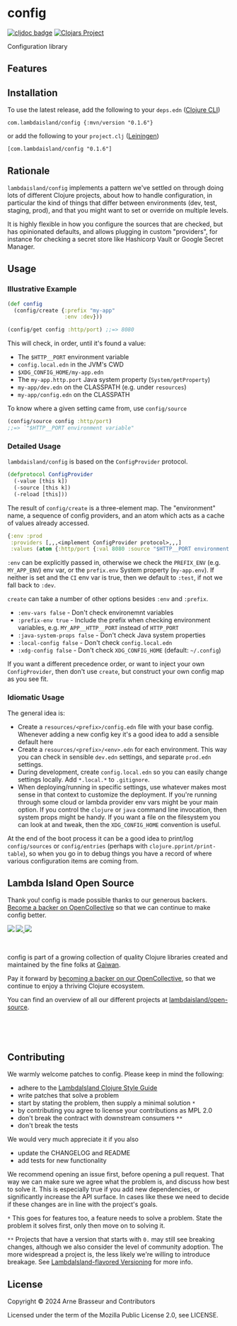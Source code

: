 # config

<!-- badges -->
[![cljdoc badge](https://cljdoc.org/badge/com.lambdaisland/config)](https://cljdoc.org/d/com.lambdaisland/config) [![Clojars Project](https://img.shields.io/clojars/v/com.lambdaisland/config.svg)](https://clojars.org/com.lambdaisland/config)
<!-- /badges -->

Configuration library

## Features

<!-- installation -->
## Installation

To use the latest release, add the following to your `deps.edn` ([Clojure CLI](https://clojure.org/guides/deps_and_cli))

```
com.lambdaisland/config {:mvn/version "0.1.6"}
```

or add the following to your `project.clj` ([Leiningen](https://leiningen.org/))

```
[com.lambdaisland/config "0.1.6"]
```
<!-- /installation -->

## Rationale

`lambdaisland/config` implements a pattern we've settled on through doing lots
of different Clojure projects, about how to handle configuration, in particular
the kind of things that differ between environments (dev, test, staging, prod),
and that you might want to set or override on multiple levels.

It is highly flexible in how you configure the sources that are checked, but has
opinionated defaults, and allows plugging in custom "providers", for instance
for checking a secret store like Hashicorp Vault or Google Secret Manager.

## Usage

### Illustrative Example

```clj
(def config
  (config/create {:prefix "my-app"
                  :env :dev}))

(config/get config :http/port) ;;=> 8080
```

This will check, in order, until it's found a value:

- The `$HTTP__PORT` environment variable
- `config.local.edn` in the JVM's CWD
- `$XDG_CONFIG_HOME/my-app.edn`
- The `my-app.http.port` Java system property (`System/getProperty`)
- `my-app/dev.edn` on the CLASSPATH (e.g. under `resources`)
- `my-app/config.edn` on the CLASSPATH

To know where a given setting came from, use `config/source`

```clj
(config/source config :http/port)
;;=> `"$HTTP__PORT environment variable"
```

### Detailed Usage

`lambdaisland/config` is based on the `ConfigProvider` protocol.

```clj
(defprotocol ConfigProvider
  (-value [this k])
  (-source [this k])
  (-reload [this]))
```

The result of `config/create` is a three-element map. The "environment" name, a
sequence of config providers, and an atom which acts as a cache of values
already accessed.

```clj
{:env :prod
 :providers [,,,<implement ConfigProvider protocol>,,,]
 :values (atom {:http/port {:val 8080 :source "$HTTP__PORT environment variable}})
```

`:env` can be explicitly passed in, otherwise we check the `PREFIX_ENV` (e.g.
`MY_APP_ENV`) env var, or the `prefix.env` System property (`my-app.env`). If
neither is set and the `CI` env var is true, then we default to `:test`, if not
we fall back to `:dev`.

`create` can take a number of other options besides `:env` and `:prefix`.

- `:env-vars false` - Don't check environemnt variables
- `:prefix-env true` - Include the prefix when checking environment variables,
  e.g. `MY_APP__HTTP__PORT` instead of `HTTP_PORT` 
- `:java-system-props false` - Don't check Java system properties
- `:local-config false` - Don't check `config.local.edn`
- `:xdg-config false` - Don't check `XDG_CONFIG_HOME` (default: `~/.config`)

If you want a different precedence order, or want to inject your own
`ConfigProvider`, then don't use `create`, but construct your own config map as
you see fit.

### Idiomatic Usage

The general idea is:

- Create a `resources/<prefix>/config.edn` file with your base config. Whenever
  adding a new config key it's a good idea to add a sensible default here
- Create a `resources/<prefix>/<env>.edn` for each environment. This way you can
  check in sensible `dev.edn` settings, and separate `prod.edn` settings.
- During development, create `config.local.edn` so you can easily change
  settings locally. Add `*.local.*` to `.gitignore`.
- When deploying/running in specific settings, use whatever makes most sense in
  that context to customize the deployment. If you're running through some cloud
  or lambda provider env vars might be your main option. If you control the
  `clojure` or `java` command line invocation, then system props might be handy.
  If you want a file on the filesystem you can look at and tweak, then the
  `XDG_CONFIG_HOME` convention is useful.
  
At the end of the boot process it can be a good idea to print/log
`config/sources` or `config/entries` (perhaps with
`clojure.pprint/print-table`), so when you go in to debug things you have a
record of where various configuration items are coming from.

<!-- opencollective -->
## Lambda Island Open Source

Thank you! config is made possible thanks to our generous backers. [Become a
backer on OpenCollective](https://opencollective.com/lambda-island) so that we
can continue to make config better.

<a href="https://opencollective.com/lambda-island">
<img src="https://opencollective.com/lambda-island/organizations.svg?avatarHeight=46&width=800&button=false">
<img src="https://opencollective.com/lambda-island/individuals.svg?avatarHeight=46&width=800&button=false">
</a>
<img align="left" src="https://github.com/lambdaisland/open-source/raw/master/artwork/lighthouse_readme.png">

&nbsp;

config is part of a growing collection of quality Clojure libraries created and maintained
by the fine folks at [Gaiwan](https://gaiwan.co).

Pay it forward by [becoming a backer on our OpenCollective](http://opencollective.com/lambda-island),
so that we continue to enjoy a thriving Clojure ecosystem.

You can find an overview of all our different projects at [lambdaisland/open-source](https://github.com/lambdaisland/open-source).

&nbsp;

&nbsp;
<!-- /opencollective -->

<!-- contributing -->
## Contributing

We warmly welcome patches to config. Please keep in mind the following:

- adhere to the [LambdaIsland Clojure Style Guide](https://nextjournal.com/lambdaisland/clojure-style-guide)
- write patches that solve a problem 
- start by stating the problem, then supply a minimal solution `*`
- by contributing you agree to license your contributions as MPL 2.0
- don't break the contract with downstream consumers `**`
- don't break the tests

We would very much appreciate it if you also

- update the CHANGELOG and README
- add tests for new functionality

We recommend opening an issue first, before opening a pull request. That way we
can make sure we agree what the problem is, and discuss how best to solve it.
This is especially true if you add new dependencies, or significantly increase
the API surface. In cases like these we need to decide if these changes are in
line with the project's goals.

`*` This goes for features too, a feature needs to solve a problem. State the problem it solves first, only then move on to solving it.

`**` Projects that have a version that starts with `0.` may still see breaking changes, although we also consider the level of community adoption. The more widespread a project is, the less likely we're willing to introduce breakage. See [LambdaIsland-flavored Versioning](https://github.com/lambdaisland/open-source#lambdaisland-flavored-versioning) for more info.
<!-- /contributing -->

<!-- license -->
## License

Copyright &copy; 2024 Arne Brasseur and Contributors

Licensed under the term of the Mozilla Public License 2.0, see LICENSE.
<!-- /license -->

